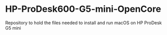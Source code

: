 # HP-ProDesk600-G5-mini-OpenCore
Repository to hold the files needed to install and run macOS on HP ProDesk G5 mini
